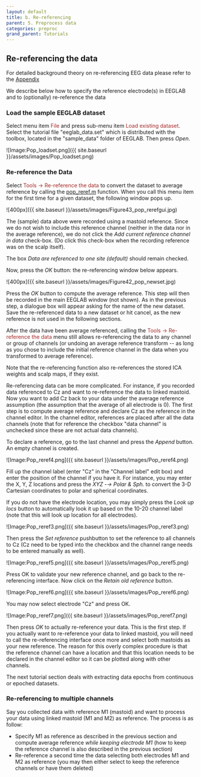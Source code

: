 ```yaml
---
layout: default
title: b. Re-referencing
parent: 5. Preprocess data
categories: preproc
grand_parent: Tutorials
---
```

Re-referencing the data
-------------------------
For detailed background theory on re-referencing EEG data please refer to the [Appendix](/tutorials/IV.Appendix/rereferencing_background.html)

We describe below how to specify the reference electrode(s) in EEGLAB
and to (optionally) re-reference the data

### Load the sample EEGLAB dataset

Select menu item <span style="color: brown">File</span> and press sub-menu item
<span style="color: brown">Load existing dataset</span>. Select the tutorial file "eeglab_data.set" which is distributed with
the toolbox, located in the "sample_data" folder of EEGLAB. Then press *Open*.

![Image:Pop_loadset.png]({{ site.baseurl }}/assets/images/Pop_loadset.png)

### Re-reference the Data

Select <span style="color: brown">Tools → Re-reference the data</span> to
convert the dataset to average reference by calling the [pop_reref.m](http://sccn.ucsd.edu/eeglab/locatefile.php?file=pop_reref.m) function. When you call this menu item for the
first time for a given dataset, the following window pops up.


![400px]({{ site.baseurl }}/assets/images/Figure43_pop_rerefgui.jpg)


The (sample) data above were recorded using a mastoid reference. Since
we do not wish to include this reference channel (neither in the data
nor in the average reference), we do not click the *Add current
reference channel in data* check-box. (Do click this check-box when
the recording reference was on the scalp itself). 

The box *Data are
referenced to one site (default)* should remain checked.

Now, press the *OK* button: the re-referencing window below appears.


![400px]({{ site.baseurl }}/assets/images/Figure42_pop_newset.jpg)


Press the *OK* button to compute the average reference. This step will
then be recorded in the main EEGLAB window (not shown). As in the
previous step, a dialogue box will appear asking for the name of the
new dataset. Save the re-referenced data to a new dataset or hit
cancel, as the new reference is not used in the following sections.

After the data have been average referenced, calling the
<span style="color: brown">Tools → Re-reference the data</span> menu still
allows re-referencing the data to any channel or group of channels (or
undoing an average reference transform -- as long as you chose to
include the initial reference channel in the data when you transformed
to average reference).

Note that the re-referencing function also re-references the stored
ICA weights and scalp maps, if they exist.

Re-referencing data can be more complicated. For instance, if you
recorded data referenced to Cz and want to re-reference the data to
linked mastoid. Now you want to add Cz back to your data under the
average reference assumption (the assumption that the average of all
electrode is 0). The first step is to compute average reference and
declare Cz as the reference in the channel editor. In the channel
editor, references are placed after all the data channels (note that
for reference the checkbox "data channel" is unchecked since these are
not actual data channels).
 
To declare a reference, go to the last
channel and press the *Append* button. An empty channel is created.



![Image:Pop_reref4.png]({{ site.baseurl }}/assets/images/Pop_reref4.png)



Fill up the channel label (enter "Cz" in the "Channel label" edit box)
and enter the position of the channel if you have it. For instance,
you may enter the X, Y, Z locations and press the *XYZ -→ Polar &
Sph.* to convert the 3-D Cartesian coordinates to polar and spherical
coordinates. 

If you do not have the electrode location, you may simply
press the *Look up locs* button to automatically look it up based on
the 10-20 channel label (note that this will look up location for all
electrodes).



![Image:Pop_reref3.png]({{ site.baseurl }}/assets/images/Pop_reref3.png)



Then press the *Set reference* pushbutton to set the reference to all
channels to Cz (Cz need to be typed into the checkbox and the channel
range needs to be entered manually as well).



![Image:Pop_reref5.png]({{ site.baseurl }}/assets/images/Pop_reref5.png)



Press OK to validate your new reference channel, and go back to the
re-referencing interface. Now click on the *Retain old reference*
button.



![Image:Pop_reref6.png]({{ site.baseurl }}/assets/images/Pop_reref6.png)


You may now select electrode "Cz" and press OK.



![Image:Pop_reref7.png]({{ site.baseurl }}/assets/images/Pop_reref7.png)



Then press *OK* to actually re-reference your data. This is the first
step. If you actually want to re-reference your data to linked
mastoid, you will need to call the re-referencing interface once more
and select both mastoids as your new reference.
The reason for this overly complex procedure is that the reference
channel can have a location and that this location needs to be
declared in the channel editor so it can be plotted along with other
channels.

The next tutorial section deals with extracting data epochs from
continuous or epoched datasets.

### Re-referencing to multiple channels

Say you collected data with reference M1 (mastoid) and want to process
your data using linked mastoid (M1 and M2) as reference. The process is
as follow:

-   Specify M1 as reference as described in the previous section and
    compute average reference *while keeping electrode M1* (how to
    keep the reference channel is also described in the previous
    section)
-   Re-reference a second time the data selecting both electrodes M1 and
    M2 as reference (you may then either select to keep the reference
    channels or have them deleted)
